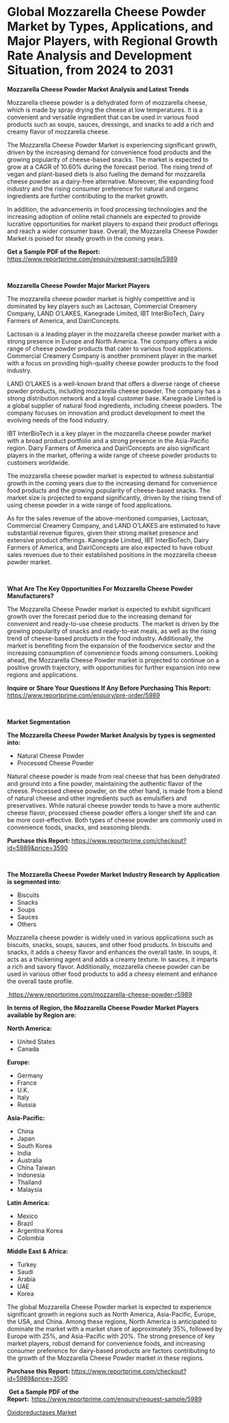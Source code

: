 <p><h1>Global Mozzarella Cheese Powder Market by Types, Applications, and Major Players, with Regional Growth Rate Analysis and Development Situation, from 2024 to 2031</h1></p><p><strong>Mozzarella Cheese Powder Market Analysis and Latest Trends</strong></p>
<p><p>Mozzarella cheese powder is a dehydrated form of mozzarella cheese, which is made by spray drying the cheese at low temperatures. It is a convenient and versatile ingredient that can be used in various food products such as soups, sauces, dressings, and snacks to add a rich and creamy flavor of mozzarella cheese.</p><p>The Mozzarella Cheese Powder Market is experiencing significant growth, driven by the increasing demand for convenience food products and the growing popularity of cheese-based snacks. The market is expected to grow at a CAGR of 10.60% during the forecast period. The rising trend of vegan and plant-based diets is also fueling the demand for mozzarella cheese powder as a dairy-free alternative. Moreover, the expanding food industry and the rising consumer preference for natural and organic ingredients are further contributing to the market growth.</p><p>In addition, the advancements in food processing technologies and the increasing adoption of online retail channels are expected to provide lucrative opportunities for market players to expand their product offerings and reach a wider consumer base. Overall, the Mozzarella Cheese Powder Market is poised for steady growth in the coming years.</p></p>
<p><strong>Get a Sample PDF of the Report:&nbsp;</strong> <a href="https://www.reportprime.com/enquiry/request-sample/5989">https://www.reportprime.com/enquiry/request-sample/5989</a></p>
<p>&nbsp;</p>
<p><strong>Mozzarella Cheese Powder Major Market Players</strong></p>
<p><p>The mozzarella cheese powder market is highly competitive and is dominated by key players such as Lactosan, Commercial Creamery Company, LAND O’LAKES, Kanegrade Limited, IBT InterBioTech, Dairy Farmers of America, and DairiConcepts.</p><p>Lactosan is a leading player in the mozzarella cheese powder market with a strong presence in Europe and North America. The company offers a wide range of cheese powder products that cater to various food applications. Commercial Creamery Company is another prominent player in the market with a focus on providing high-quality cheese powder products to the food industry.</p><p>LAND O’LAKES is a well-known brand that offers a diverse range of cheese powder products, including mozzarella cheese powder. The company has a strong distribution network and a loyal customer base. Kanegrade Limited is a global supplier of natural food ingredients, including cheese powders. The company focuses on innovation and product development to meet the evolving needs of the food industry.</p><p>IBT InterBioTech is a key player in the mozzarella cheese powder market with a broad product portfolio and a strong presence in the Asia-Pacific region. Dairy Farmers of America and DairiConcepts are also significant players in the market, offering a wide range of cheese powder products to customers worldwide.</p><p>The mozzarella cheese powder market is expected to witness substantial growth in the coming years due to the increasing demand for convenience food products and the growing popularity of cheese-based snacks. The market size is projected to expand significantly, driven by the rising trend of using cheese powder in a wide range of food applications.</p><p>As for the sales revenue of the above-mentioned companies, Lactosan, Commercial Creamery Company, and LAND O’LAKES are estimated to have substantial revenue figures, given their strong market presence and extensive product offerings. Kanegrade Limited, IBT InterBioTech, Dairy Farmers of America, and DairiConcepts are also expected to have robust sales revenues due to their established positions in the mozzarella cheese powder market.</p></p>
<p>&nbsp;</p>
<p><strong>What Are The Key Opportunities For Mozzarella Cheese Powder Manufacturers?</strong></p>
<p><p>The Mozzarella Cheese Powder market is expected to exhibit significant growth over the forecast period due to the increasing demand for convenient and ready-to-use cheese products. The market is driven by the growing popularity of snacks and ready-to-eat meals, as well as the rising trend of cheese-based products in the food industry. Additionally, the market is benefiting from the expansion of the foodservice sector and the increasing consumption of convenience foods among consumers. Looking ahead, the Mozzarella Cheese Powder market is projected to continue on a positive growth trajectory, with opportunities for further expansion into new regions and applications.</p></p>
<p><strong>Inquire or Share Your Questions If Any Before Purchasing This Report:</strong> <a href="https://www.reportprime.com/enquiry/pre-order/5989">https://www.reportprime.com/enquiry/pre-order/5989</a></p>
<p>&nbsp;</p>
<p><strong>Market Segmentation</strong></p>
<p><strong>The Mozzarella Cheese Powder Market Analysis by types is segmented into:</strong></p>
<p><ul><li>Natural Cheese Powder</li><li>Processed Cheese Powder</li></ul></p>
<p><p>Natural cheese powder is made from real cheese that has been dehydrated and ground into a fine powder, maintaining the authentic flavor of the cheese. Processed cheese powder, on the other hand, is made from a blend of natural cheese and other ingredients such as emulsifiers and preservatives. While natural cheese powder tends to have a more authentic cheese flavor, processed cheese powder offers a longer shelf life and can be more cost-effective. Both types of cheese powder are commonly used in convenience foods, snacks, and seasoning blends.</p></p>
<p><strong>Purchase this Report:&nbsp;</strong><a href="https://www.reportprime.com/checkout?id=5989&price=3590">https://www.reportprime.com/checkout?id=5989&price=3590</a></p>
<p>&nbsp;</p>
<p><strong>The Mozzarella Cheese Powder Market Industry Research by Application is segmented into:</strong></p>
<p><ul><li>Biscuits</li><li>Snacks</li><li>Soups</li><li>Sauces</li><li>Others</li></ul></p>
<p><p>Mozzarella cheese powder is widely used in various applications such as biscuits, snacks, soups, sauces, and other food products. In biscuits and snacks, it adds a cheesy flavor and enhances the overall taste. In soups, it acts as a thickening agent and adds a creamy texture. In sauces, it imparts a rich and savory flavor. Additionally, mozzarella cheese powder can be used in various other food products to add a cheesy element and enhance the overall taste profile.</p></p>
<p><a href="https://www.reportprime.com/mozzarella-cheese-powder-r5989">&nbsp;https://www.reportprime.com/mozzarella-cheese-powder-r5989</a></p>
<p><strong>In terms of Region, the Mozzarella Cheese Powder Market Players available by Region are:</strong></p>
<p>
    <p> <strong> North America: </strong>
        <ul>
            <li>United States</li>
            <li>Canada</li>
        </ul>
        </p> 
    <p> <strong> Europe: </strong>
        <ul>
            <li>Germany</li>
            <li>France</li>
            <li>U.K.</li>
            <li>Italy</li>
            <li>Russia</li>
        </ul>
        </p> 
    <p> <strong> Asia-Pacific: </strong>
        <ul>
            <li>China</li>
            <li>Japan</li>
            <li>South Korea</li>
            <li>India</li>
            <li>Australia</li>
            <li>China Taiwan</li>
            <li>Indonesia</li>
            <li>Thailand</li>
            <li>Malaysia</li>
        </ul>
        </p> 
    <p> <strong> Latin America: </strong>
        <ul>
            <li>Mexico</li>
            <li>Brazil</li>
            <li>Argentina Korea</li>
            <li>Colombia</li>
        </ul>
        </p> 
    <p> <strong> Middle East & Africa: </strong>
        <ul>
            <li>Turkey</li>
            <li>Saudi</li>
            <li>Arabia</li>
            <li>UAE</li>
            <li>Korea</li>
        </ul>
    </p>
    </p>
<p><p>The global Mozzarella Cheese Powder market is expected to experience significant growth in regions such as North America, Asia-Pacific, Europe, the USA, and China. Among these regions, North America is anticipated to dominate the market with a market share of approximately 35%, followed by Europe with 25%, and Asia-Pacific with 20%. The strong presence of key market players, robust demand for convenience foods, and increasing consumer preference for dairy-based products are factors contributing to the growth of the Mozzarella Cheese Powder market in these regions.</p></p>
<p><strong>Purchase this Report: </strong><a href="https://www.reportprime.com/checkout?id=5989&price=3590">https://www.reportprime.com/checkout?id=5989&price=3590</a></p>
<p>&nbsp;<strong>Get a Sample PDF of the Report:&nbsp;&nbsp;</strong><a href="https://www.reportprime.com/enquiry/request-sample/5989">https://www.reportprime.com/enquiry/request-sample/5989</a></p>
<p><strong></strong></p>
<p><p><a href="https://silk-columnist-571.notion.site/Oxidoreductases-Market-Size-Growth-Outlook-from-2024-to-2031-projecting-at-Market-s-Trends-Analysi-97ce49ac7a3149c18db127b6bbfe839b">Oxidoreductases Market</a></p></p>